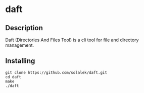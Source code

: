 # daft

## Description

Daft (Directories And Files Tool) is a cli tool for file and directory management.


## Installing

```
git clone https://github.com/solalek/daft.git
cd daft
make
./daft 
```


